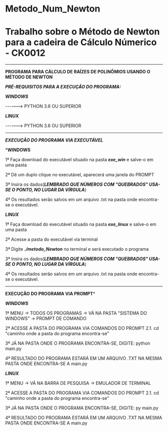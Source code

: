 # Metodo_Num_Newton

# Trabalho sobre o Método de Newton para a cadeira de Cálculo Númerico - CK0012

***********************************************************************************************
********PROGRAMA PARA CÁLCULO DE RAÍZES DE POLINÔMIOS USANDO O MÉTODO DE NEWTON********

***PRÉ-REQUISITOS PARA A EXECUÇÃO DO PROGRAMA:***

***WINDOWS***

------> PYTHON 3.6 OU SUPERIOR

***LINUX***

------> PYTHON 3.6 OU SUPERIOR

***********************************************************************************************
***EXECUÇÃO DO PROGRAMA VIA EXECUTÁVEL***


*****WINDOWS****

1ª Faça download do executável situado na pasta ***exe_win*** e salve-o em uma pasta

2ª Dê um duplo clique no executável, aparecerá uma janela do PROMPT

3ª Insira os dados(***LEMBRADO QUE NÚMEROS COM "QUEBRADOS" USA-SE O PONTO, NO LUGAR DA VÍRGULA***)

4ª Os resultados serão salvos em um arquivo .txt na pasta onde encontra-se o executável.


***LINUX***

1ª Faça download do executável situado na pasta ***exe_linux*** e salve-o em uma pasta

2ª Acesse a pasta do executável via terminal

3ª Digite ***./metodo_Newton*** no terminal e será executado o programa

3ª Insira os dados(***LEMBRADO QUE NÚMEROS COM "QUEBRADOS" USA-SE O PONTO, NO LUGAR DA VÍRGULA***)

4ª Os resultados serão salvos em um arquivo .txt na pasta onde encontra-se o executável.


***********************************************************************************************
******EXECUÇÃO DO PROGRAMA VIA PROMPT*******

***WINDOWS***

1ª MENU -> TODOS OS PROGRAMAS -> VÁ NA PASTA "SISTEMA DO WINDOWS" -> PROMPT DE COMANDO

2ª ACESSE A PASTA DO PROGRAMA VIA COMANDOS DO PROMPT
  2.1. cd "caminho onde a pasta do programa encontra-se"
  
3ª JÁ NA PASTA ONDE O PROGRAMA ENCONTRA-SE, DIGITE: python main.py

4ª RESULTADO DO PROGRAMA ESTARÁ EM UM ARQUIVO .TXT NA MESMA PASTA ONDE ENCONTRA-SE A main.py


***LINUX***

1ª MENU -> VÁ NA BARRA DE PESQUISA -> EMULADOR DE TERMINAL

2ª ACESSE A PASTA DO PROGRAMA VIA COMANDOS DO PROMPT
  2.1. cd "caminho onde a pasta do programa encontra-se"

3ª JÁ NA PASTA ONDE O PROGRAMA ENCONTRA-SE, DIGITE: py main.py

4ª RESULTADO DO PROGRAMA ESTARÁ EM UM ARQUIVO .TXT NA MESMA PASTA ONDE ENCONTRA-SE A main.py 


